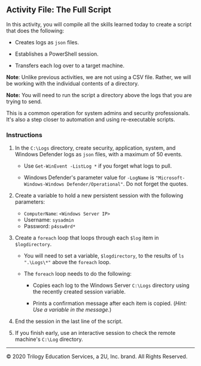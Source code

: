 ## Activity File: The Full Script

In this activity, you will compile all the skills learned today to create a script that does the following:

  - Creates logs as `json` files.

  - Establishes a PowerShell session.

  - Transfers each log over to a target machine.

 **Note**: Unlike previous activities, we are not using a CSV file. Rather, we will be working with the individual contents of a directory.

 **Note:** You will need to run the script a directory above the logs that you are trying to send. 

 This is a common operation for system admins and security professionals. It's also a step closer to automation and using re-executable scripts.

### Instructions

1. In the `C:\Logs` directory, create security, application, system, and Windows Defender logs as `json` files, with a maximum of 50 events.

    - Use `Get-WinEvent -ListLog *` if you forget what logs to pull.

    - Windows Defender's parameter value for `-LogName` is `"Microsoft-Windows-Windows Defender/Operational"`. Do not forget the quotes.


2. Create a variable to hold a new persistent session with the following parameters: 

    - `ComputerName`: `<Windows Server IP>`
    - Username: `sysadmin`
    - Password: `p4ssw0rd*`

3. Create a `foreach` loop that loops through each `$log` item in `$logdirectory`.

    - You will need to set a variable, `$logdirectory`, to the results of `ls ".\Logs\*"` above the `foreach` loop.

    -  The `foreach` loop needs to do the following:
      
        - Copies each log to the Windows Server `C:\Logs` directory using the recently created session variable.

        - Prints a confirmation message after each item is copied. (_Hint: Use a variable in the message._)

4.  End the session in the last line of the script.

5. If you finish early, use an interactive session to check the remote machine's `C:\Log` directory.

--- 
© 2020 Trilogy Education Services, a 2U, Inc. brand. All Rights Reserved.
